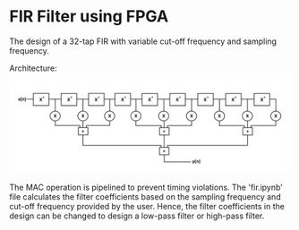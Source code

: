 # FIR Filter using FPGA
The design of a 32-tap FIR with variable cut-off frequency and sampling frequency.

Architecture:
![filter](https://github.com/PankajNair/FIR-Filter-using-FPGA/blob/main/filter.png)

The MAC operation is pipelined to prevent timing violations. The 'fir.ipynb' file calculates the filter coefficients based on the sampling frequency and cut-off frequency provided by the user. Hence, the filter coefficients in the design can be changed to design a low-pass filter or high-pass filter.
